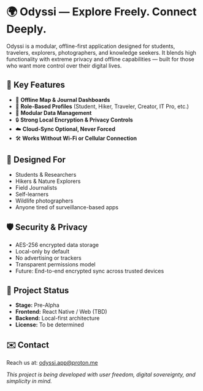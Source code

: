 # 🌍 Odyssi — Explore Freely. Connect Deeply.

Odyssi is a modular, offline-first application designed for students, travelers, explorers, photographers, and knowledge seekers. It blends high functionality with extreme privacy and offline capabilities — built for those who want more control over their digital lives.

## 🔑 Key Features

- 🧭 **Offline Map & Journal Dashboards**
- 🎒 **Role-Based Profiles** (Student, Hiker, Traveler, Creator, IT Pro, etc.)
- 📁 **Modular Data Management**
- 🔒 **Strong Local Encryption & Privacy Controls**
- ☁️ **Cloud-Sync Optional, Never Forced**
- 🛠️ **Works Without Wi-Fi or Cellular Connection**

## 🧠 Designed For

- Students & Researchers
- Hikers & Nature Explorers
- Field Journalists
- Self-learners
- Wildlife photographers
- Anyone tired of surveillance-based apps

## 🛡️ Security & Privacy

- AES-256 encrypted data storage
- Local-only by default
- No advertising or trackers
- Transparent permissions model
- Future: End-to-end encrypted sync across trusted devices

## 📅 Project Status

- **Stage:** Pre-Alpha
- **Frontend:** React Native / Web (TBD)
- **Backend:** Local-first architecture
- **License:** To be determined

## ✉️ Contact

Reach us at: [odyssi.app@proton.me](mailto:odyssi.app@proton.me)

_This project is being developed with user freedom, digital sovereignty, and simplicity in mind._
